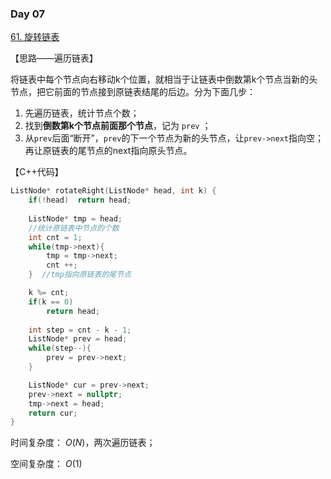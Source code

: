 ### Day 07

[61. 旋转链表](https://leetcode-cn.com/problems/rotate-list/)

【思路——遍历链表】

将链表中每个节点向右移动k个位置，就相当于让链表中倒数第k个节点当新的头节点，把它前面的节点接到原链表结尾的后边。分为下面几步：

1. 先遍历链表，统计节点个数；
2. 找到**倒数第k个节点前面那个节点**，记为 `prev` ；
3. 从`prev`后面“断开”，`prev`的下一个节点为新的头节点，让`prev->next`指向空；再让原链表的尾节点的next指向原头节点。

【C++代码】

```c++
ListNode* rotateRight(ListNode* head, int k) {
    if(!head)  return head;
    
    ListNode* tmp = head;
    //统计原链表中节点的个数
    int cnt = 1;
    while(tmp->next){
        tmp = tmp->next;
        cnt ++;
    }  //tmp指向原链表的尾节点

    k %= cnt;
    if(k == 0)
        return head;
    
    int step = cnt - k - 1;
    ListNode* prev = head;
    while(step--){
        prev = prev->next;
    }

    ListNode* cur = prev->next;
    prev->next = nullptr;
    tmp->next = head;
    return cur;
}
```

时间复杂度： $O(N)$，两次遍历链表；

空间复杂度： $O(1)$
